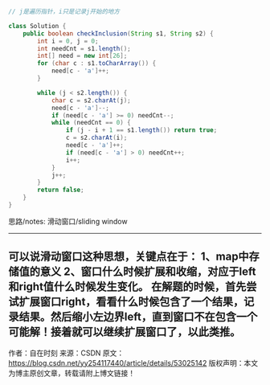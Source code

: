 ```java
// j是遍历指针，i只是记录j开始的地方

class Solution {
    public boolean checkInclusion(String s1, String s2) {
        int i = 0, j = 0;
        int needCnt = s1.length();
        int[] need = new int[26];
        for (char c : s1.toCharArray()) {
            need[c - 'a']++;
        }

        while (j < s2.length()) {
            char c = s2.charAt(j);
            need[c - 'a']--;
            if (need[c - 'a'] >= 0) needCnt--;
            while (needCnt == 0) {
                if (j - i + 1 == s1.length()) return true;
                c = s2.charAt(i);
                need[c - 'a']++;
                if (need[c - 'a'] > 0) needCnt++;
                i++;
            }
            j++;
        }
        return false;
    }
}
```
思路/notes:
滑动窗口/sliding window

---
可以说滑动窗口这种思想，关键点在于：
1、map中存储值的意义
2、窗口什么时候扩展和收缩，对应于left和right值什么时候发生变化。
在解题的时候，首先尝试扩展窗口right，看看什么时候包含了一个结果，记录结果。然后缩小左边界left，直到窗口不在包含一个可能解！接着就可以继续扩展窗口了，以此类推。
---------------------
作者：自在时刻
来源：CSDN
原文：https://blog.csdn.net/yy254117440/article/details/53025142
版权声明：本文为博主原创文章，转载请附上博文链接！

